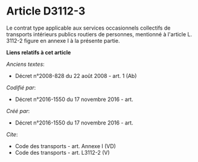 # Article D3112-3

Le contrat type applicable aux services occasionnels collectifs de transports intérieurs publics routiers de personnes,
mentionné à l'article L. 3112-2 figure en annexe I à la présente partie.

**Liens relatifs à cet article**

_Anciens textes_:

  - Décret n°2008-828 du 22 août 2008 - art. 1 (Ab)

_Codifié par_:

  - Décret n°2016-1550 du 17 novembre 2016 - art.

_Créé par_:

  - Décret n°2016-1550 du 17 novembre 2016 - art.

_Cite_:

  - Code des transports - art. Annexe I (VD)
  - Code des transports - art. L3112-2 (V)
